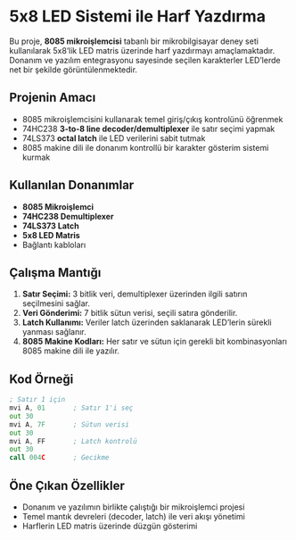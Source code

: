 # 5x8 LED Sistemi ile Harf Yazdırma

Bu proje, **8085 mikroişlemcisi** tabanlı bir mikrobilgisayar deney seti kullanılarak 5x8’lik LED matris üzerinde harf yazdırmayı amaçlamaktadır.  
Donanım ve yazılım entegrasyonu sayesinde seçilen karakterler LED’lerde net bir şekilde görüntülenmektedir.

## Projenin Amacı
- 8085 mikroişlemcisini kullanarak temel giriş/çıkış kontrolünü öğrenmek
- 74HC238 **3-to-8 line decoder/demultiplexer** ile satır seçimi yapmak
- 74LS373 **octal latch** ile LED verilerini sabit tutmak
- 8085 makine dili ile donanım kontrollü bir karakter gösterim sistemi kurmak

## Kullanılan Donanımlar
- **8085 Mikroişlemci**
- **74HC238 Demultiplexer**
- **74LS373 Latch**
- **5x8 LED Matris**
- Bağlantı kabloları

## Çalışma Mantığı
1. **Satır Seçimi:** 3 bitlik veri, demultiplexer üzerinden ilgili satırın seçilmesini sağlar.
2. **Veri Gönderimi:** 7 bitlik sütun verisi, seçili satıra gönderilir.
3. **Latch Kullanımı:** Veriler latch üzerinden saklanarak LED’lerin sürekli yanması sağlanır.
4. **8085 Makine Kodları:** Her satır ve sütun için gerekli bit kombinasyonları 8085 makine dili ile yazılır.

## Kod Örneği
```asm
; Satır 1 için
mvi A, 01       ; Satır 1'i seç
out 30
mvi A, 7F       ; Sütun verisi
out 30
mvi A, FF       ; Latch kontrolü
out 30
call 004C       ; Gecikme
```

## Öne Çıkan Özellikler
- Donanım ve yazılımın birlikte çalıştığı bir mikroişlemci projesi
- Temel mantık devreleri (decoder, latch) ile veri akışı yönetimi
- Harflerin LED matris üzerinde düzgün gösterimi
